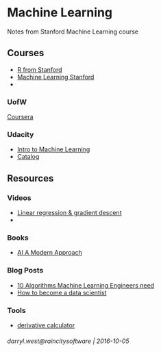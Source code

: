 # Machine Learning
Notes from Stanford Machine Learning course

## Courses

* [R from Stanford](https://lagunita.stanford.edu/courses/HumanitiesSciences/StatLearning/Winter2016/0863bb28908a4cb385b0bf17ff6aa0a6/)
* [Machine Learning Stanford](https://www.coursera.org/learn/machine-learning/home/welcome)
* 

### UofW

[Coursera](https://www.coursera.org/learn/ml-foundations/home/welcome?utm_medium=email&utm_source=other&utm_campaign=opencourse.qi9mnkIJEeWC4g7VhG4bTQ.opencourse.announcements~opencourse.qi9mnkIJEeWC4g7VhG4bTQ.instructorCourseStart)


### Udacity

* [Intro to Machine Learning](https://www.udacity.com/course/intro-to-machine-learning--ud120)
* [Catalog](https://www.udacity.com/courses/data-science)

## Resources

### Videos

* [Linear regression & gradient descent](https://www.youtube.com/watch?v=WnqQrPNYz5Q)
* 

### Books

* [AI A Modern Approach](https://www.amazon.com/Artificial-Intelligence-Modern-Approach-3-ebook/dp/B004O4BZ16/ref=dp_kinw_strp_1)

### Blog Posts

* [10 Algorithms Machine Learning Engineers need](http://www.kdnuggets.com/2016/08/10-algorithms-machine-learning-engineers.html)
* [How to become a data scientist](http://www.kdnuggets.com/2016/08/become-data-scientist-part-1.html)

### Tools

* [derivative calculator](http://www.derivative-calculator)

###### darryl.west@raincitysoftware | 2016-10-05
